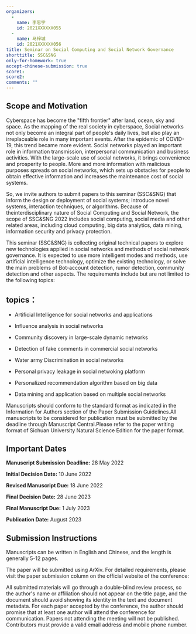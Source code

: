 ```yaml
---
organizers:
  -
    name: 李思宇
    id: 2021XXXXXX055
  -
    name: 马梓城
    id: 2021XXXXXX056
title: Seminar on Social Computing and Social Network Governance
shorttitle: SSC&SNG
only-for-homework: true
accept-chinese-submission: true
score1:
score2:
comments: ""
---
```





##  **Scope and Motivation**

Cyberspace has become the "fifth frontier" after land, ocean, sky and space. As the mapping of the real society in cyberspace, Social networks not only become an integral part of people's daily lives, but also play an irreplaceable role in many important events. After the epidemic of COVID-19, this trend became more evident. Social networks played an important role in information transmission, interpersonal communication and business activities. With the large-scale use of social networks, it brings convenience and prosperity to people. More and more information with malicious purposes spreads on social networks, which sets up obstacles for people to obtain effective information and increases the maintenance cost of social systems.

So, we invite authors to submit papers to this seminar (SSC&SNG) that inform the design or deployment of social systems; introduce novel systems, interaction techniques, or algorithms. Because of theinterdisciplinary nature of Social Computing and Social Network, the scope of SSC&SNG 2022 includes social computing, social media and other related areas, including cloud computing, big data analytics, data mining, information security and privacy protection.

This seminar (SSC&SNG) is collecting original technical papers to explore new technologies applied in social networks and methods of social network governance. It is expected to use more intelligent modes and methods, use artificial intelligence technology, optimize the existing technology, or solve the main problems of Bot-account detection, rumor detection, community detection and other aspects. The requirements include but are not limited to the following topics:


## topics：

* Artificial Intelligence for social networks and applications

* Influence analysis in social networks

* Community discovery in large-scale dynamic networks

* Detection of fake comments in commercial social networks
  
* Water army Discrimination in social networks

* Personal privacy leakage in social netwoking platform

* Personalized recommendation algorithm based on big data
* Data mining and application based on multiple social networks

Manuscripts should conform to the standard format as indicated in the Information for Authors section of the Paper Submission Guidelines.All manuscripts to be considered for publication must be submitted by the deadline through Manuscript Central.Please refer to the paper writing format of Sichuan University Natural Science Edition for the paper format.

## Important Dates


**Manuscript Submission Deadline:**  28 May 2022

**Initial Decision Date:**  10  June 2022

**Revised Manuscript Due:**  18 June 2022

**Final Decision Date:**  28 June 2023

**Final Manuscript Due:**  1 July 2023

**Publication Date:**  August 2023



## Submission Instructions

Manuscripts can be written in English and Chinese, and the length is generally 5-12 pages.

The paper will be submitted using ArXiv. For detailed requirements, please visit the paper submission column on the official website of the conference:

All submitted materials will go through a double-blind review process, so the author's name or affiliation should not appear on the title page, and the document should avoid showing its identity in the text and document metadata. For each paper accepted by the conference, the author should promise that at least one author will attend the conference for communication. Papers not attending the meeting will not be published. Contributors must provide a valid email address and mobile phone number.

</div>
